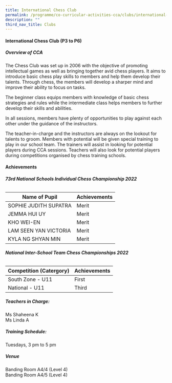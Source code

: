 ```yaml
---
title: International Chess Club
permalink: /programme/co-curricular-activities-cca/clubs/international-chess-club/
description: ""
third_nav_title: Clubs
---
```

#### **International Chess Club (P3 to P6)**

##### **Overview of CCA**
The Chess Club was set up in 2006 with the objective of promoting intellectual games as well as bringing together avid chess players. It aims to introduce basic chess play skills to members and help them develop their talents. Through chess, the members will develop a sharper mind and improve their ability to focus on tasks. 

The beginner class equips members with knowledge of basic chess strategies and rules while the intermediate class helps members to further develop their skills and abilities. 

In all sessions, members have plenty of opportunities to play against each other under the guidance of the instructors. 

The teacher-in-charge and the instructors are always on the lookout for talents to groom. Members with potential will be given special training to play in our school team. The trainers will assist in looking for potential players during CCA sessions. Teachers will also look for potential players during competitions organised by chess training schools.
  
#### **Achievements**

###### **73rd National Schools Individual Chess Championship 2022**

| Name of Pupil |Achievements | 
| -------- | -------- | 
|SOPHIE JUDITH SUPATRA|	Merit |
|JEMMA HUI UY|	Merit|
|KHO WEI-EN	|Merit |
|LAM SEEN YAN VICTORIA	|Merit|
|KYLA NG SHYAN MIN	|Merit|

###### **National Inter-School Team Chess Championships 2022**

| Competition (Catergory) |Achievements | 
| -------- | -------- | 
|South Zone - U11| First|
|National - U11|Third|


##### **Teachers in Charge:**

Ms Shaheena K <br>
Ms Linda A  

##### **Training Schedule:**

Tuesdays, 3 pm to 5 pm

##### **Venue**
Banding Room A4/4 (Level 4)<br>
Banding Room A4/5 (Level 4)